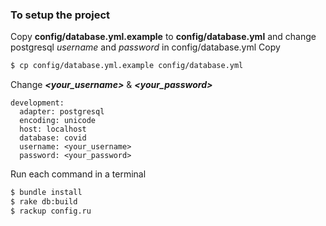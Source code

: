 ### To setup the project

Copy **config/database.yml.example** to **config/database.yml** and change postgresql _username_ and _password_ in config/database.yml
Copy
```bash
$ cp config/database.yml.example config/database.yml
```
Change **_<your_username>_** & **_<your_password>_**

```
development:
  adapter: postgresql
  encoding: unicode
  host: localhost
  database: covid
  username: <your_username>
  password: <your_password>
```

Run each command in a terminal
```bash
$ bundle install
$ rake db:build
$ rackup config.ru
```

